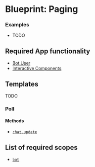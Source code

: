 # Blueprint: Paging 

### Examples

* TODO

## Required App functionality

* [Bot User](https://api.slack.com/bot-users)
* [Interactive Components](https://api.slack.com/interactive-messages)

## Templates

TODO

### Poll



#### Methods

* [`chat.update`](https://api.slack.com/methods/chat.update)

## List of required scopes

* [`bot`](https://api.slack.com/scopes/bot)


